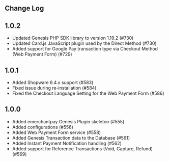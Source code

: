 Change Log
---------------------
__1.0.2__
-----
* Updated Genesis PHP SDK library to version 1.19.2 (#730)
* Updated Card.js JavaScript plugin used by the Direct Method (#730)
* Added support for Google Pay transaction type via Checkout Method (Web Payment Form) (#729)

__1.0.1__
-----
* Added Shopware 6.4.x support (#583)
* Fixed issue during re-installation (#584)
* Fixed the Checkout Language Setting for the Web Payment Form (#586)

__1.0.0__
-----
* Added emerchantpay Genesis Plugin skeleton (#555)
* Added configurations (#556)
* Added Web Payment Form service (#558)
* Added Genesis Transaction data to the Database (#561)
* Added Instant Payment Notification handling (#562)
* Added support for Reference Transactions (Void, Capture, Refund) (#569)
